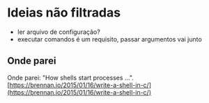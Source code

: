 # Ideias não filtradas

* ler arquivo de configuração?
* executar comandos é um requisito, passar argumentos vai junto

## Onde parei

Onde parei: "How shells start processes ...".
[https://brennan.io/2015/01/16/write-a-shell-in-c/](https://brennan.io/2015/01/16/write-a-shell-in-c/)
